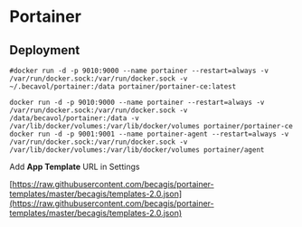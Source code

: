# Portainer

## Deployment

```shell
#docker run -d -p 9010:9000 --name portainer --restart=always -v /var/run/docker.sock:/var/run/docker.sock -v ~/.becavol/portainer:/data portainer/portainer-ce:latest

docker run -d -p 9010:9000 --name portainer --restart=always -v /var/run/docker.sock:/var/run/docker.sock -v /data/becavol/portainer:/data -v /var/lib/docker/volumes:/var/lib/docker/volumes portainer/portainer-ce
docker run -d -p 9001:9001 --name portainer-agent --restart=always -v /var/run/docker.sock:/var/run/docker.sock -v /var/lib/docker/volumes:/var/lib/docker/volumes portainer/agent
```

Add **App Template** URL in Settings

[https://raw.githubusercontent.com/becagis/portainer-templates/master/becagis/templates-2.0.json](https://raw.githubusercontent.com/becagis/portainer-templates/master/becagis/templates-2.0.json)

